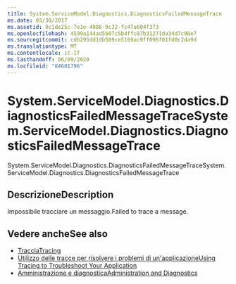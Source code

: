 ```yaml
---
title: System.ServiceModel.Diagnostics.DiagnosticsFailedMessageTrace
ms.date: 03/30/2017
ms.assetid: 8c1de25c-7e1e-4986-9c32-fc47a604f373
ms.openlocfilehash: 4599a144ad5b87c5b4ffc87b31271da34d7c98e7
ms.sourcegitcommit: cdb295dd1db589ce5169ac9ff096f01fd0c2da9d
ms.translationtype: MT
ms.contentlocale: it-IT
ms.lasthandoff: 06/09/2020
ms.locfileid: "84601796"
---
```

# <a name="systemservicemodeldiagnosticsdiagnosticsfailedmessagetrace"></a><span data-ttu-id="15e53-102">System.ServiceModel.Diagnostics.DiagnosticsFailedMessageTrace</span><span class="sxs-lookup"><span data-stu-id="15e53-102">System.ServiceModel.Diagnostics.DiagnosticsFailedMessageTrace</span></span>
<span data-ttu-id="15e53-103">System.ServiceModel.Diagnostics.DiagnosticsFailedMessageTrace</span><span class="sxs-lookup"><span data-stu-id="15e53-103">System.ServiceModel.Diagnostics.DiagnosticsFailedMessageTrace</span></span>  
  
## <a name="description"></a><span data-ttu-id="15e53-104">Descrizione</span><span class="sxs-lookup"><span data-stu-id="15e53-104">Description</span></span>  
 <span data-ttu-id="15e53-105">Impossibile tracciare un messaggio.</span><span class="sxs-lookup"><span data-stu-id="15e53-105">Failed to trace a message.</span></span>  
  
## <a name="see-also"></a><span data-ttu-id="15e53-106">Vedere anche</span><span class="sxs-lookup"><span data-stu-id="15e53-106">See also</span></span>

- [<span data-ttu-id="15e53-107">Traccia</span><span class="sxs-lookup"><span data-stu-id="15e53-107">Tracing</span></span>](index.md)
- [<span data-ttu-id="15e53-108">Utilizzo delle tracce per risolvere i problemi di un'applicazione</span><span class="sxs-lookup"><span data-stu-id="15e53-108">Using Tracing to Troubleshoot Your Application</span></span>](using-tracing-to-troubleshoot-your-application.md)
- [<span data-ttu-id="15e53-109">Amministrazione e diagnostica</span><span class="sxs-lookup"><span data-stu-id="15e53-109">Administration and Diagnostics</span></span>](../index.md)
